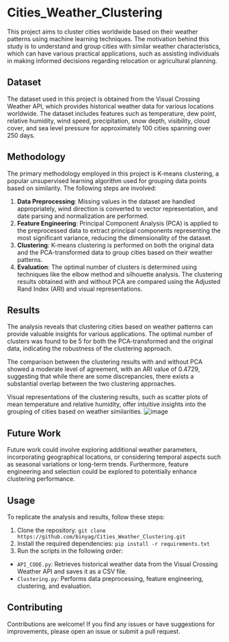 # Cities_Weather_Clustering
 
This project aims to cluster cities worldwide based on their weather patterns using machine learning techniques. The motivation behind this study is to understand and group cities with similar weather characteristics, which can have various practical applications, such as assisting individuals in making informed decisions regarding relocation or agricultural planning.

## Dataset

The dataset used in this project is obtained from the Visual Crossing Weather API, which provides historical weather data for various locations worldwide. The dataset includes features such as temperature, dew point, relative humidity, wind speed, precipitation, snow depth, visibility, cloud cover, and sea level pressure for approximately 100 cities spanning over 250 days.

## Methodology

The primary methodology employed in this project is K-means clustering, a popular unsupervised learning algorithm used for grouping data points based on similarity. The following steps are involved:

1. **Data Preprocessing**: Missing values in the dataset are handled appropriately, wind direction is converted to vector representation, and date parsing and normalization are performed.
2. **Feature Engineering**: Principal Component Analysis (PCA) is applied to the preprocessed data to extract principal components representing the most significant variance, reducing the dimensionality of the dataset.
3. **Clustering**: K-means clustering is performed on both the original data and the PCA-transformed data to group cities based on their weather patterns.
4. **Evaluation**: The optimal number of clusters is determined using techniques like the elbow method and silhouette analysis. The clustering results obtained with and without PCA are compared using the Adjusted Rand Index (ARI) and visual representations.

## Results

The analysis reveals that clustering cities based on weather patterns can provide valuable insights for various applications. The optimal number of clusters was found to be 5 for both the PCA-transformed and the original data, indicating the robustness of the clustering approach.

The comparison between the clustering results with and without PCA showed a moderate level of agreement, with an ARI value of 0.4729, suggesting that while there are some discrepancies, there exists a substantial overlap between the two clustering approaches.

Visual representations of the clustering results, such as scatter plots of mean temperature and relative humidity, offer intuitive insights into the grouping of cities based on weather similarities.
![image](https://github.com/binyag/Cities_Weather_Clustering/assets/82894344/a4d726e7-f0c5-4571-a563-82f2da5001a4)

## Future Work

Future work could involve exploring additional weather parameters, incorporating geographical locations, or considering temporal aspects such as seasonal variations or long-term trends. Furthermore, feature engineering and selection could be explored to potentially enhance clustering performance.

## Usage

To replicate the analysis and results, follow these steps:

1. Clone the repository: `git clone https://github.com/binyag/Cities_Weather_Clustering.git`
2. Install the required dependencies: `pip install -r requirements.txt`
3. Run the scripts in the following order:
  - `API_CODE.py`: Retrieves historical weather data from the Visual Crossing Weather API and saves it as a CSV file.
  - `Clustering.py`: Performs data preprocessing, feature engineering, clustering, and evaluation.

## Contributing

Contributions are welcome! If you find any issues or have suggestions for improvements, please open an issue or submit a pull request.

